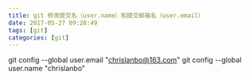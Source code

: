 ```yaml
---
title: git 修改提交名（user.name）和提交邮箱名（user.email）
date: 2017-05-27 09:28:49
tags: [git]
categories: [git]
---
```



git config --global user.email "chrislanbo@163.com"
git config --global user.name "chrislanbo"


